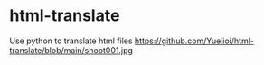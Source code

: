 # html-translate

Use python to translate html files
https://github.com/Yuelioi/html-translate/blob/main/shoot001.jpg
